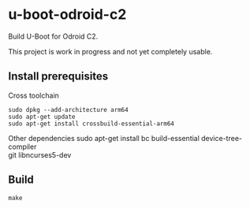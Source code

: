 u-boot-odroid-c2
================

Build U-Boot for Odroid C2.

This project is work in progress and not yet completely usable.

Install prerequisites
---------------------

Cross toolchain

    sudo dpkg --add-architecture arm64
    sudo apt-get update
    sudo apt-get install crossbuild-essential-arm64

Other dependencies
    sudo apt-get install bc build-essential device-tree-compiler \
    git libncurses5-dev

Build
-----

    make

